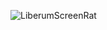 ![LiberumScreenRat](https://github.com/user-attachments/assets/f165b26d-30b4-4f8f-8214-d9c10a17fbee)
